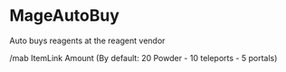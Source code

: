 # MageAutoBuy
Auto buys reagents at the reagent vendor

/mab ItemLink Amount (By default: 20 Powder - 10 teleports - 5 portals)
